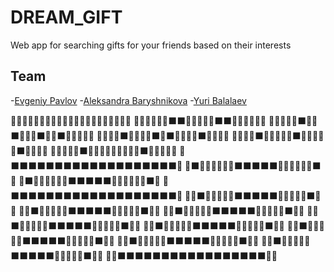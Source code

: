 
# DREAM_GIFT

Web app for searching gifts for your friends based on their interests

## Team
-[Evgeniy Pavlov](https://github.com/Malevich930)
-[Aleksandra Baryshnikova](https://github.com/lexie0428)
-[Yuri Balalaev](https://github.com/yuriy2020)


📔📔📔📔📔📔📔📔📔📔📔📔📔📔📔📔📔📔📔📔📔 
📔📔📔📔📔📔⬛⬛📔📔📔📔📔⬛⬛📔📔📔📔📔📔 
📔📔📔📔📔⬛📕📕⬛📔📔📔⬛📕📕⬛📔📔📔📔📔 
📔📔📔📔⬛📕📕📕📕⬛📔⬛📕📕📕📕⬛📔📔📔📔 
📔📔📔📔⬛📕📕📕📕📕⬛📕📕📕📕📕⬛📔📔📔📔 
📔📔📔📔📔⬛📕📕📕📕📕📕📕📕📕⬛📔📔📔📔📔 
📔⬛⬛⬛⬛⬛⬛⬛⬛⬛⬛⬛⬛⬛⬛⬛⬛⬛⬛⬛📔 
📔⬛📕📕📕📕📕📕⬛⬛⬛⬛⬛📕📕📕📕📕📕⬛📔 
📔⬛📕📕📕📕📕📕⬛⬛⬛⬛⬛📕📕📕📕📕📕⬛📔 
📔⬛⬛⬛⬛⬛⬛⬛⬛⬛⬛⬛⬛⬛⬛⬛⬛⬛⬛⬛📔 
📔📔⬛📕📕📕📕📕⬛⬛⬛⬛⬛📕📕📕📕📕⬛📔📔 
📔📔⬛📕📕📕📕📕⬛⬛⬛⬛⬛📕📕📕📕📕⬛📔📔 
📔📔⬛📕📕📕📕📕⬛⬛⬛⬛⬛📕📕📕📕📕⬛📔📔 
📔📔⬛📕📕📕📕📕⬛⬛⬛⬛⬛📕📕📕📕📕⬛📔📔 
📔📔⬛📕📕📕📕📕⬛⬛⬛⬛⬛📕📕📕📕📕⬛📔📔 
📔📔⬛📕📕📕📕📕⬛⬛⬛⬛⬛📕📕📕📕📕⬛📔📔 
📔📔⬛📕📕📕📕📕⬛⬛⬛⬛⬛📕📕📕📕📕⬛📔📔 
📔📔⬛📕📕📕📕📕⬛⬛⬛⬛⬛📕📕📕📕📕⬛📔📔 
📔📔⬛⬛⬛⬛⬛⬛⬛⬛⬛⬛⬛⬛⬛⬛⬛⬛⬛📔📔


